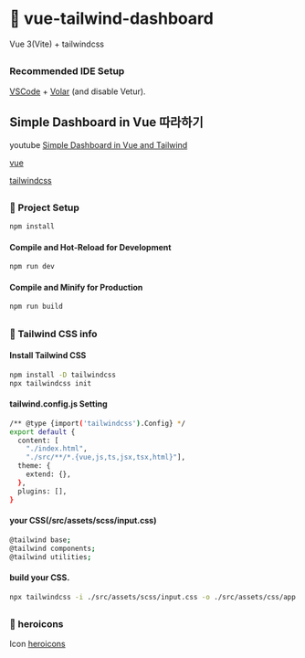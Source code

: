 # 🐸 vue-tailwind-dashboard

Vue 3(Vite) + tailwindcss

##
### Recommended IDE Setup

[VSCode](https://code.visualstudio.com/) + [Volar](https://marketplace.visualstudio.com/items?itemName=Vue.volar) (and disable Vetur).

##
## Simple Dashboard in Vue 따라하기

youtube [Simple Dashboard in Vue and Tailwind](https://youtu.be/P2hwV3MQ-wE?si=ZMGvJmd1glNUD94y)

[vue](https://vuejs.org)

[tailwindcss](https://tailwindcss.com)


##
### 📌 Project Setup

```sh
npm install
```

#### Compile and Hot-Reload for Development

```sh
npm run dev
```

#### Compile and Minify for Production

```sh
npm run build
```

##
### 📌 Tailwind CSS info
#### Install Tailwind CSS

```sh
npm install -D tailwindcss
npx tailwindcss init
```

#### tailwind.config.js Setting

```sh
/** @type {import('tailwindcss').Config} */
export default {
  content: [
    "./index.html",
    "./src/**/*.{vue,js,ts,jsx,tsx,html}"],
  theme: {
    extend: {},
  },
  plugins: [],
}
```

#### your CSS(/src/assets/scss/input.css)

```sh
@tailwind base;
@tailwind components;
@tailwind utilities;
```

#### build your CSS.

```sh
npx tailwindcss -i ./src/assets/scss/input.css -o ./src/assets/css/app.css --watch
```

##
### 📌 heroicons

Icon [heroicons](https://heroicons.com/)
